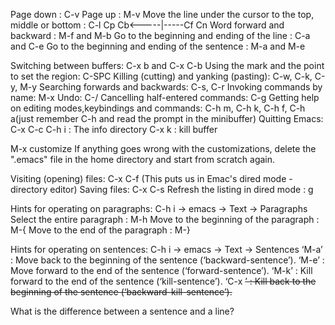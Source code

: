 Page down : C-v
Page up   : M-v
Move the line under the cursor to the top, middle or bottom : C-l
                Cp
	Cb<-----|-----Cf
                Cn
Word forward and backward : M-f and M-b
Go to the beginning and ending of the line : C-a and C-e
Go to the beginning and ending of the sentence : M-a and M-e

Switching between buffers:	C-x b and C-x C-b
Using the mark and the point
to set the region:	C-SPC
Killing (cutting) and yanking (pasting):	C-w, C-k, C-y, M-y
Searching forwards and backwards:	C-s, C-r
Invoking commands by name:	M-x
Undo:	C-/
Cancelling half-entered commands:	C-g
Getting help on editing modes,keybindings and commands:	C-h m, C-h k, C-h f, C-h a(just remember C-h and read the prompt in the minibuffer)
Quitting Emacs:	C-x C-c
C-h i : The info directory
C-x k : kill buffer

M-x customize
If anything goes wrong with the customizations, delete the ".emacs" file in the home directory and start from scratch again.

Visiting (opening) files:	C-x C-f (This puts us in Emac's dired mode - directory editor)
Saving files:	 C-x C-s
Refresh the listing in dired mode : g

Hints for operating on paragraphs: C-h i -> emacs -> Text -> Paragraphs
    Select the entire paragraph : M-h
    Move to the beginning of the paragraph : M-{
    Move to the end of the paragraph : M-}

Hints for operating on sentences: C-h i -> emacs -> Text -> Sentences
    ‘M-a’ : Move back to the beginning of the sentence (‘backward-sentence’).
    ‘M-e’ : Move forward to the end of the sentence (‘forward-sentence’).
    ‘M-k’ : Kill forward to the end of the sentence (‘kill-sentence’).
    ‘C-x <DEL>’ : Kill back to the beginning of the sentence (‘backward-kill-sentence’).

What is the difference between a sentence and a line?